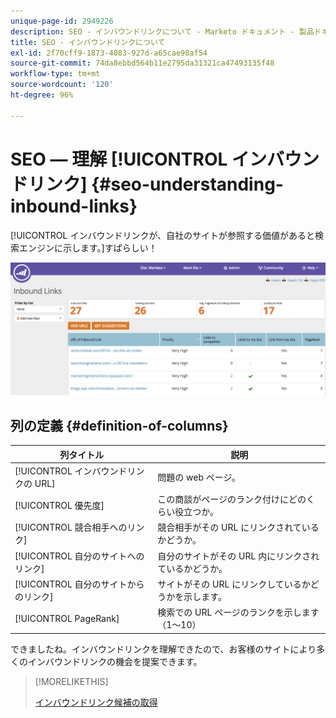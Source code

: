 ```yaml
---
unique-page-id: 2949226
description: SEO - インバウンドリンクについて - Marketo ドキュメント - 製品ドキュメント
title: SEO - インバウンドリンクについて
exl-id: 2f70cff9-1873-4083-927d-a65cae98af54
source-git-commit: 74da8ebbd564b11e2795da31321ca47493135f48
workflow-type: tm+mt
source-wordcount: '120'
ht-degree: 96%

---
```


# SEO — 理解 [!UICONTROL インバウンドリンク] {#seo-understanding-inbound-links}

[!UICONTROL インバウンドリンクが、自社のサイトが参照する価値があると検索エンジンに示します。]すばらしい！

![](assets/image2014-9-18-13-3a18-3a10.png)

## 列の定義 {#definition-of-columns}

| 列タイトル | 説明 |
|---|---|
| [!UICONTROL インバウンドリンクの URL] | 問題の web ページ。 |
| [!UICONTROL 優先度] | この商談がページのランク付けにどのくらい役立つか。 |
| [!UICONTROL 競合相手へのリンク] | 競合相手がその URL にリンクされているかどうか。 |
| [!UICONTROL 自分のサイトへのリンク] | 自分のサイトがその URL 内にリンクされているかどうか。 |
| [!UICONTROL 自分のサイトからのリンク] | サイトがその URL にリンクしているかどうかを示します。 |
| [!UICONTROL PageRank] | 検索での URL ページのランクを示します（1～10） |

できましたね。インバウンドリンクを理解できたので、お客様のサイトにより多くのインバウンドリンクの機会を提案できます。

>[!MORELIKETHIS]
>
>[インバウンドリンク候補の取得](/help/marketo/product-docs/additional-apps/seo/inbound-links/seo-get-inbound-link-suggestions.md)

